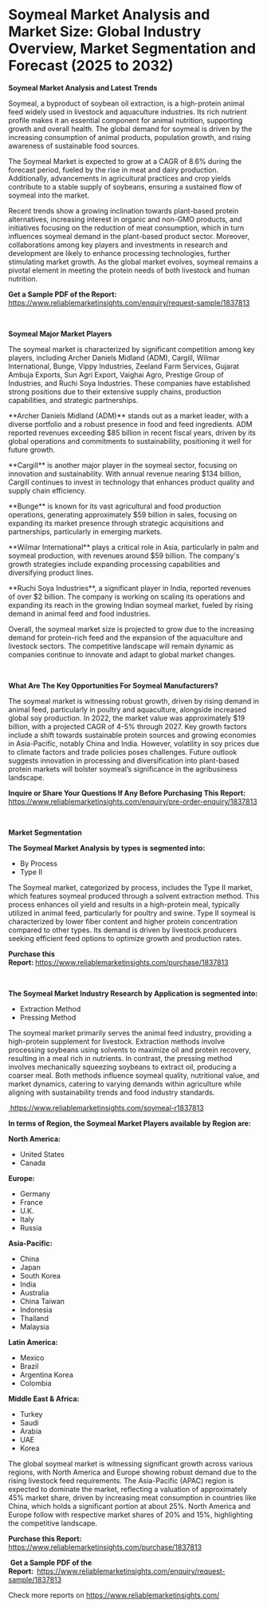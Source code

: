 <p><h1>Soymeal Market Analysis and Market Size: Global Industry Overview, Market Segmentation and Forecast (2025 to 2032)</h1></p><p><strong>Soymeal Market Analysis and Latest Trends</strong></p>
<p><p>Soymeal, a byproduct of soybean oil extraction, is a high-protein animal feed widely used in livestock and aquaculture industries. Its rich nutrient profile makes it an essential component for animal nutrition, supporting growth and overall health. The global demand for soymeal is driven by the increasing consumption of animal products, population growth, and rising awareness of sustainable food sources.</p><p>The Soymeal Market is expected to grow at a CAGR of 8.6% during the forecast period, fueled by the rise in meat and dairy production. Additionally, advancements in agricultural practices and crop yields contribute to a stable supply of soybeans, ensuring a sustained flow of soymeal into the market. </p><p>Recent trends show a growing inclination towards plant-based protein alternatives, increasing interest in organic and non-GMO products, and initiatives focusing on the reduction of meat consumption, which in turn influences soymeal demand in the plant-based product sector. Moreover, collaborations among key players and investments in research and development are likely to enhance processing technologies, further stimulating market growth. As the global market evolves, soymeal remains a pivotal element in meeting the protein needs of both livestock and human nutrition.</p></p>
<p><strong>Get a Sample PDF of the Report:&nbsp;</strong> <a href="https://www.reliablemarketinsights.com/enquiry/request-sample/1837813?utm_campaign=2197&utm_medium=2&utm_source=Github&utm_content=ia&utm_term=07042025&utm_id=soymeal">https://www.reliablemarketinsights.com/enquiry/request-sample/1837813</a></p>
<p>&nbsp;</p>
<p><strong>Soymeal Major Market Players</strong></p>
<p><p>The soymeal market is characterized by significant competition among key players, including Archer Daniels Midland (ADM), Cargill, Wilmar International, Bunge, Vippy Industries, Zeeland Farm Services, Gujarat Ambuja Exports, Sun Agri Export, Vaighai Agro, Prestige Group of Industries, and Ruchi Soya Industries. These companies have established strong positions due to their extensive supply chains, production capabilities, and strategic partnerships.</p><p>**Archer Daniels Midland (ADM)** stands out as a market leader, with a diverse portfolio and a robust presence in food and feed ingredients. ADM reported revenues exceeding $85 billion in recent fiscal years, driven by its global operations and commitments to sustainability, positioning it well for future growth.</p><p>**Cargill** is another major player in the soymeal sector, focusing on innovation and sustainability. With annual revenue nearing $134 billion, Cargill continues to invest in technology that enhances product quality and supply chain efficiency.</p><p>**Bunge** is known for its vast agricultural and food production operations, generating approximately $59 billion in sales, focusing on expanding its market presence through strategic acquisitions and partnerships, particularly in emerging markets.</p><p>**Wilmar International** plays a critical role in Asia, particularly in palm and soymeal production, with revenues around $59 billion. The company's growth strategies include expanding processing capabilities and diversifying product lines.</p><p>**Ruchi Soya Industries**, a significant player in India, reported revenues of over $2 billion. The company is working on scaling its operations and expanding its reach in the growing Indian soymeal market, fueled by rising demand in animal feed and food industries.</p><p>Overall, the soymeal market size is projected to grow due to the increasing demand for protein-rich feed and the expansion of the aquaculture and livestock sectors. The competitive landscape will remain dynamic as companies continue to innovate and adapt to global market changes.</p></p>
<p>&nbsp;</p>
<p><strong>What Are The Key Opportunities For Soymeal Manufacturers?</strong></p>
<p><p>The soymeal market is witnessing robust growth, driven by rising demand in animal feed, particularly in poultry and aquaculture, alongside increased global soy production. In 2022, the market value was approximately $19 billion, with a projected CAGR of 4-5% through 2027. Key growth factors include a shift towards sustainable protein sources and growing economies in Asia-Pacific, notably China and India. However, volatility in soy prices due to climate factors and trade policies poses challenges. Future outlook suggests innovation in processing and diversification into plant-based protein markets will bolster soymeal’s significance in the agribusiness landscape.</p></p>
<p><strong>Inquire or Share Your Questions If Any Before Purchasing This Report:</strong> <a href="https://www.reliablemarketinsights.com/enquiry/pre-order-enquiry/1837813?utm_campaign=2197&utm_medium=2&utm_source=Github&utm_content=ia&utm_term=07042025&utm_id=soymeal">https://www.reliablemarketinsights.com/enquiry/pre-order-enquiry/1837813</a></p>
<p>&nbsp;</p>
<p><strong>Market Segmentation</strong></p>
<p><strong>The Soymeal Market Analysis by types is segmented into:</strong></p>
<p><ul><li>By Process</li><li>Type II</li></ul></p>
<p><p>The Soymeal market, categorized by process, includes the Type II market, which features soymeal produced through a solvent extraction method. This process enhances oil yield and results in a high-protein meal, typically utilized in animal feed, particularly for poultry and swine. Type II soymeal is characterized by lower fiber content and higher protein concentration compared to other types. Its demand is driven by livestock producers seeking efficient feed options to optimize growth and production rates.</p></p>
<p><strong>Purchase this Report:&nbsp;</strong><a href="https://www.reliablemarketinsights.com/purchase/1837813?utm_campaign=2197&utm_medium=2&utm_source=Github&utm_content=ia&utm_term=07042025&utm_id=soymeal">https://www.reliablemarketinsights.com/purchase/1837813</a></p>
<p>&nbsp;</p>
<p><strong>The Soymeal Market Industry Research by Application is segmented into:</strong></p>
<p><ul><li>Extraction Method</li><li>Pressing Method</li></ul></p>
<p><p>The soymeal market primarily serves the animal feed industry, providing a high-protein supplement for livestock. Extraction methods involve processing soybeans using solvents to maximize oil and protein recovery, resulting in a meal rich in nutrients. In contrast, the pressing method involves mechanically squeezing soybeans to extract oil, producing a coarser meal. Both methods influence soymeal quality, nutritional value, and market dynamics, catering to varying demands within agriculture while aligning with sustainability trends and food industry standards.</p></p>
<p><a href="https://www.reliablemarketinsights.com/soymeal-r1837813?utm_campaign=2197&utm_medium=2&utm_source=Github&utm_content=ia&utm_term=07042025&utm_id=soymeal">&nbsp;https://www.reliablemarketinsights.com/soymeal-r1837813</a></p>
<p><strong>In terms of Region, the Soymeal Market Players available by Region are:</strong></p>
<p>
    <p> <strong> North America: </strong>
        <ul>
            <li>United States</li>
            <li>Canada</li>
        </ul>
        </p> 
    <p> <strong> Europe: </strong>
        <ul>
            <li>Germany</li>
            <li>France</li>
            <li>U.K.</li>
            <li>Italy</li>
            <li>Russia</li>
        </ul>
        </p> 
    <p> <strong> Asia-Pacific: </strong>
        <ul>
            <li>China</li>
            <li>Japan</li>
            <li>South Korea</li>
            <li>India</li>
            <li>Australia</li>
            <li>China Taiwan</li>
            <li>Indonesia</li>
            <li>Thailand</li>
            <li>Malaysia</li>
        </ul>
        </p> 
    <p> <strong> Latin America: </strong>
        <ul>
            <li>Mexico</li>
            <li>Brazil</li>
            <li>Argentina Korea</li>
            <li>Colombia</li>
        </ul>
        </p> 
    <p> <strong> Middle East & Africa: </strong>
        <ul>
            <li>Turkey</li>
            <li>Saudi</li>
            <li>Arabia</li>
            <li>UAE</li>
            <li>Korea</li>
        </ul>
    </p>
    </p>
<p><p>The global soymeal market is witnessing significant growth across various regions, with North America and Europe showing robust demand due to the rising livestock feed requirements. The Asia-Pacific (APAC) region is expected to dominate the market, reflecting a valuation of approximately 45% market share, driven by increasing meat consumption in countries like China, which holds a significant portion at about 25%. North America and Europe follow with respective market shares of 20% and 15%, highlighting the competitive landscape.</p></p>
<p><strong>Purchase this Report: </strong><a href="https://www.reliablemarketinsights.com/purchase/1837813?utm_campaign=2197&utm_medium=2&utm_source=Github&utm_content=ia&utm_term=07042025&utm_id=soymeal">https://www.reliablemarketinsights.com/purchase/1837813</a></p>
<p>&nbsp;<strong>Get a Sample PDF of the Report:&nbsp;&nbsp;</strong><a href="https://www.reliablemarketinsights.com/enquiry/request-sample/1837813?utm_campaign=2197&utm_medium=2&utm_source=Github&utm_content=ia&utm_term=07042025&utm_id=soymeal">https://www.reliablemarketinsights.com/enquiry/request-sample/1837813</a></p>
<p><strong></strong></p>
<p>Check more reports on <a href="https://www.reliablemarketinsights.com/?utm_campaign=2197&utm_medium=2&utm_source=Github&utm_content=ia&utm_term=07042025&utm_id=soymeal">https://www.reliablemarketinsights.com/</a></p>